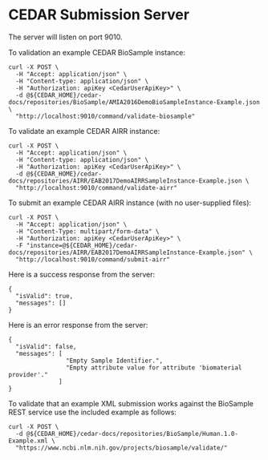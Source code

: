 # CEDAR Submission Server


The server will listen on port 9010.

To validation an example CEDAR BioSample instance:

    curl -X POST \
      -H "Accept: application/json" \
      -H "Content-type: application/json" \
      -H "Authorization: apiKey <CedarUserApiKey>" \
      -d @${CEDAR_HOME}/cedar-docs/repositories/BioSample/AMIA2016DemoBioSampleInstance-Example.json \
      "http://localhost:9010/command/validate-biosample"

To validate an example CEDAR AIRR instance:

    curl -X POST \
      -H "Accept: application/json" \
      -H "Content-type: application/json" \
      -H "Authorization: apiKey <CedarUserApiKey>" \
      -d @${CEDAR_HOME}/cedar-docs/repositories/AIRR/EAB2017DemoAIRRSampleInstance-Example.json \
      "http://localhost:9010/command/validate-airr"

To submit an example CEDAR AIRR instance (with no user-supplied files):

    curl -X POST \
      -H "Accept: application/json" \
      -H "Content-Type: multipart/form-data" \
      -H "Authorization: apiKey <CedarUserApiKey>" \
      -F "instance=@${CEDAR_HOME}/cedar-docs/repositories/AIRR/EAB2017DemoAIRRSampleInstance-Example.json" \
      "http://localhost:9010/command/submit-airr"

Here is a success response from the server:

```
{ 
  "isValid": true,
  "messages": []
}
```

Here is an error response from the server:

```
{ 
  "isValid": false,
  "messages": [ 
                "Empty Sample Identifier.", 
                "Empty attribute value for attribute 'biomaterial provider'." 
              ]
}
```

To validate that an example XML submission works against the BioSample REST service use the included
example as follows: 

    curl -X POST \
      -d @${CEDAR_HOME}/cedar-docs/repositories/BioSample/Human.1.0-Example.xml \
      "https://www.ncbi.nlm.nih.gov/projects/biosample/validate/"
      
